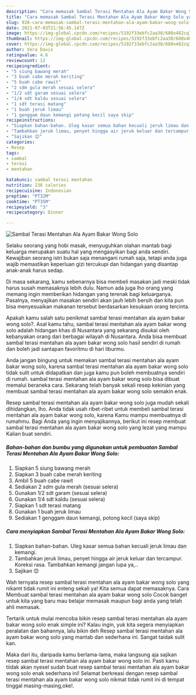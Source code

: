 ```yaml
---
description: "Cara memasak Sambal Terasi Mentahan Ala Ayam Bakar Wong Solo yang nikmat dan Mudah Dibuat"
title: "Cara memasak Sambal Terasi Mentahan Ala Ayam Bakar Wong Solo yang nikmat dan Mudah Dibuat"
slug: 928-cara-memasak-sambal-terasi-mentahan-ala-ayam-bakar-wong-solo-yang-nikmat-dan-mudah-dibuat
date: 2021-07-03T21:56:45.147Z
image: https://img-global.cpcdn.com/recipes/5192f33ebfc2aa38/680x482cq70/sambal-terasi-mentahan-ala-ayam-bakar-wong-solo-foto-resep-utama.jpg
thumbnail: https://img-global.cpcdn.com/recipes/5192f33ebfc2aa38/680x482cq70/sambal-terasi-mentahan-ala-ayam-bakar-wong-solo-foto-resep-utama.jpg
cover: https://img-global.cpcdn.com/recipes/5192f33ebfc2aa38/680x482cq70/sambal-terasi-mentahan-ala-ayam-bakar-wong-solo-foto-resep-utama.jpg
author: Vera Davis
ratingvalue: 4.6
reviewcount: 12
recipeingredient:
- "5 siung bawang merah"
- "3 buah cabe merah keriting"
- "5 buah cabe rawit"
- "2 sdm gula merah sesuai selera"
- "1/2 sdt garam sesuai selera"
- "1/4 sdt kaldu sesuai selera"
- "1 sdt terasi matang"
- "1 buah jeruk limau"
- "1 genggam daun kemangi potong kecil saya skip"
recipeinstructions:
- "Siapkan bahan-bahan. Uleg kasar semua bahan kecuali jeruk limau dan kemangi."
- "Tambahkan jeruk limau, penyet hingga air jeruk keluar dan tercampur. Koreksi rasa. Tambahkan kemangi jangan lupa ya,.."
- "Sajikan 😊"
categories:
- Resep
tags:
- sambal
- terasi
- mentahan

katakunci: sambal terasi mentahan 
nutrition: 236 calories
recipecuisine: Indonesian
preptime: "PT32M"
cooktime: "PT35M"
recipeyield: "3"
recipecategory: Dinner

---
```



![Sambal Terasi Mentahan Ala Ayam Bakar Wong Solo](https://img-global.cpcdn.com/recipes/5192f33ebfc2aa38/680x482cq70/sambal-terasi-mentahan-ala-ayam-bakar-wong-solo-foto-resep-utama.jpg)

Selaku seorang yang hobi masak, menyuguhkan olahan mantab bagi keluarga merupakan suatu hal yang mengasyikan bagi anda sendiri. Kewajiban seorang istri bukan saja menangani rumah saja, tetapi anda juga wajib memastikan keperluan gizi tercukupi dan hidangan yang disantap anak-anak harus sedap.

Di masa  sekarang, kamu sebenarnya bisa membeli masakan jadi meski tidak harus susah memasaknya lebih dulu. Namun ada juga lho orang yang memang ingin memberikan hidangan yang terenak bagi keluarganya. Pasalnya, menyajikan masakan sendiri akan jauh lebih bersih dan kita pun bisa menyesuaikan makanan tersebut berdasarkan kesukaan orang tercinta. 



Apakah kamu salah satu penikmat sambal terasi mentahan ala ayam bakar wong solo?. Asal kamu tahu, sambal terasi mentahan ala ayam bakar wong solo adalah hidangan khas di Nusantara yang sekarang disukai oleh kebanyakan orang dari berbagai wilayah di Nusantara. Anda bisa membuat sambal terasi mentahan ala ayam bakar wong solo hasil sendiri di rumah dan boleh jadi santapan favoritmu di hari liburmu.

Anda jangan bingung untuk memakan sambal terasi mentahan ala ayam bakar wong solo, karena sambal terasi mentahan ala ayam bakar wong solo tidak sulit untuk didapatkan dan juga kamu pun boleh membuatnya sendiri di rumah. sambal terasi mentahan ala ayam bakar wong solo bisa dibuat memalui beraneka cara. Sekarang telah banyak sekali resep kekinian yang membuat sambal terasi mentahan ala ayam bakar wong solo semakin enak.

Resep sambal terasi mentahan ala ayam bakar wong solo juga mudah sekali dihidangkan, lho. Anda tidak usah ribet-ribet untuk membeli sambal terasi mentahan ala ayam bakar wong solo, karena Kamu mampu membuatnya di rumahmu. Bagi Anda yang ingin menyajikannya, berikut ini resep membuat sambal terasi mentahan ala ayam bakar wong solo yang lezat yang mampu Kalian buat sendiri.

<!--inarticleads1-->

##### Bahan-bahan dan bumbu yang digunakan untuk pembuatan Sambal Terasi Mentahan Ala Ayam Bakar Wong Solo:

1. Siapkan 5 siung bawang merah
1. Siapkan 3 buah cabe merah keriting
1. Ambil 5 buah cabe rawit
1. Sediakan 2 sdm gula merah (sesuai selera)
1. Gunakan 1/2 sdt garam (sesuai selera)
1. Gunakan 1/4 sdt kaldu (sesuai selera)
1. Siapkan 1 sdt terasi matang
1. Gunakan 1 buah jeruk limau
1. Sediakan 1 genggam daun kemangi, potong kecil (saya skip)




<!--inarticleads2-->

##### Cara menyiapkan Sambal Terasi Mentahan Ala Ayam Bakar Wong Solo:

1. Siapkan bahan-bahan. Uleg kasar semua bahan kecuali jeruk limau dan kemangi.
1. Tambahkan jeruk limau, penyet hingga air jeruk keluar dan tercampur. Koreksi rasa. Tambahkan kemangi jangan lupa ya,..
1. Sajikan 😊




Wah ternyata resep sambal terasi mentahan ala ayam bakar wong solo yang nikamt tidak rumit ini enteng sekali ya! Kita semua dapat memasaknya. Cara Membuat sambal terasi mentahan ala ayam bakar wong solo Cocok banget untuk kita yang baru mau belajar memasak maupun bagi anda yang telah ahli memasak.

Tertarik untuk mulai mencoba bikin resep sambal terasi mentahan ala ayam bakar wong solo enak simple ini? Kalau ingin, yuk kita segera menyiapkan peralatan dan bahannya, lalu bikin deh Resep sambal terasi mentahan ala ayam bakar wong solo yang mantab dan sederhana ini. Sangat taidak sulit kan. 

Maka dari itu, daripada kamu berlama-lama, maka langsung aja sajikan resep sambal terasi mentahan ala ayam bakar wong solo ini. Pasti kamu tiidak akan nyesel sudah buat resep sambal terasi mentahan ala ayam bakar wong solo enak sederhana ini! Selamat berkreasi dengan resep sambal terasi mentahan ala ayam bakar wong solo nikmat tidak rumit ini di tempat tinggal masing-masing,oke!.

